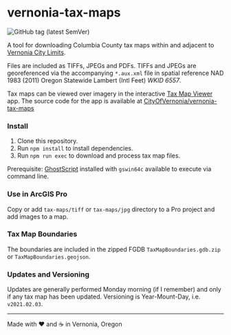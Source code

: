 # vernonia-tax-maps

![GitHub tag (latest SemVer)](https://img.shields.io/github/v/tag/CityOfVernonia/vernonia-tax-maps?color=success&style=flat-square)

A tool for downloading Columbia County tax maps within and adjacent to [Vernonia City Limits](https://gisportal.vernonia-or.gov/portal/home/item.html?id=eb0c7507611e44b7923dd1c0167e3b92).

Files are included as TIFFs, JPEGs and PDFs. TIFFs and JPEGs are georeferenced via the accompanying `*.aux.xml` file in spatial reference NAD 1983 (2011) Oregon Statewide Lambert (Intl Feet) _WKID 6557_.

Tax maps can be viewed over imagery in the interactive [Tax Map Viewer](https://vernonia-tax-map-viewer.netlify.app/) app. The source code for the app is available at [CityOfVernonia/vernonia-tax-maps](https://github.com/CityOfVernonia/vernonia-tax-maps)

### Install

1. Clone this repository.
1. Run `npm install` to install dependencies.
1. Run `npm run exec` to download and process tax map files.

Prerequisite: [GhostScript](https://ghostscript.com/download.html) installed with `gswin64c` available to execute via command line.

### Use in ArcGIS Pro

Copy or add `tax-maps/tiff` or `tax-maps/jpg` directory to a Pro project and add images to a map.

### Tax Map Boundaries

The boundaries are included in the zipped FGDB `TaxMapBoundaries.gdb.zip` or `TaxMapBoundaries.geojson`.

### Updates and Versioning

Updates are generally performed Monday morning (if I remember) and only if any tax map has been updated. Versioning is Year-Mount-Day, i.e. `v2021.02.03`.

***

Made with :heart: and :coffee: in Vernonia, Oregon
